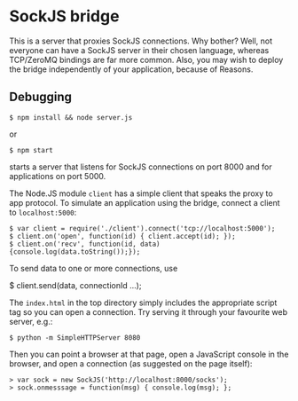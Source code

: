 # SockJS bridge

This is a server that proxies SockJS connections. Why bother? Well,
not everyone can have a SockJS server in their chosen language,
whereas TCP/ZeroMQ bindings are far more common. Also, you may wish to
deploy the bridge independently of your application, because of
Reasons.

## Debugging

    $ npm install && node server.js

or

    $ npm start

starts a server that listens for SockJS connections on port 8000 and
for applications on port 5000.

The Node.JS module `client` has a simple client that speaks the proxy
to app protocol. To simulate an application using the bridge, connect
a client to `localhost:5000`:

    $ var client = require('./client').connect('tcp://localhost:5000');
    $ client.on('open', function(id) { client.accept(id); });
    $ client.on('recv', function(id, data) {console.log(data.toString());});

To send data to one or more connections, use

   $ client.send(data, connectionId ...);

The `index.html` in the top directory simply includes the appropriate
script tag so you can open a connection. Try serving it through your
favourite web server, e.g.:

    $ python -m SimpleHTTPServer 8080

Then you can point a browser at that page, open a JavaScript console
in the browser, and open a connection (as suggested on the page
itself):

    > var sock = new SockJS('http://localhost:8000/socks');
    > sock.onmesssage = function(msg) { console.log(msg); };

